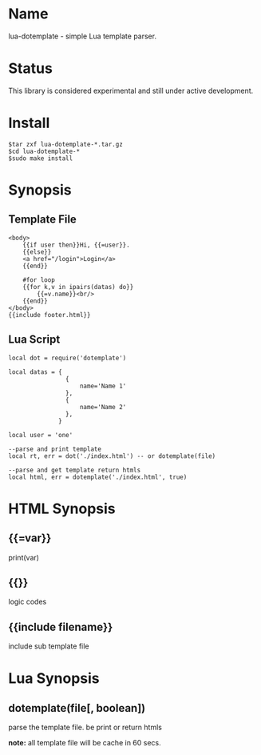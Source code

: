 Name
====

lua-dotemplate - simple Lua template parser.

Status
======

This library is considered experimental and still under active development.

Install
=======

    $tar zxf lua-dotemplate-*.tar.gz
    $cd lua-dotemplate-*
    $sudo make install

Synopsis
========
Template File
---

    <body>
        {{if user then}}Hi, {{=user}}.
        {{else}}
        <a href="/login">Login</a>
        {{end}}
        
        #for loop
        {{for k,v in ipairs(datas) do}}
            {{=v.name}}<br/>
        {{end}}
    </body>
    {{include footer.html}}

Lua Script
---

    local dot = require('dotemplate')
    
    local datas = {
                    {
                        name='Name 1'
                    },
                    {
                        name='Name 2'
                    },
                  }
    
    local user = 'one'
    
    --parse and print template
    local rt, err = dot('./index.html') -- or dotemplate(file)
    
    --parse and get template return htmls
    local html, err = dotemplate('./index.html', true)

HTML Synopsis
===

{{=var}}
---

print(var)

{{}}
---

logic codes

{{include filename}}
---

include sub template file

Lua Synopsis
===

dotemplate(file[, boolean])
---

parse the template file. be print or return htmls

**note:** all template file will be cache in 60 secs.
